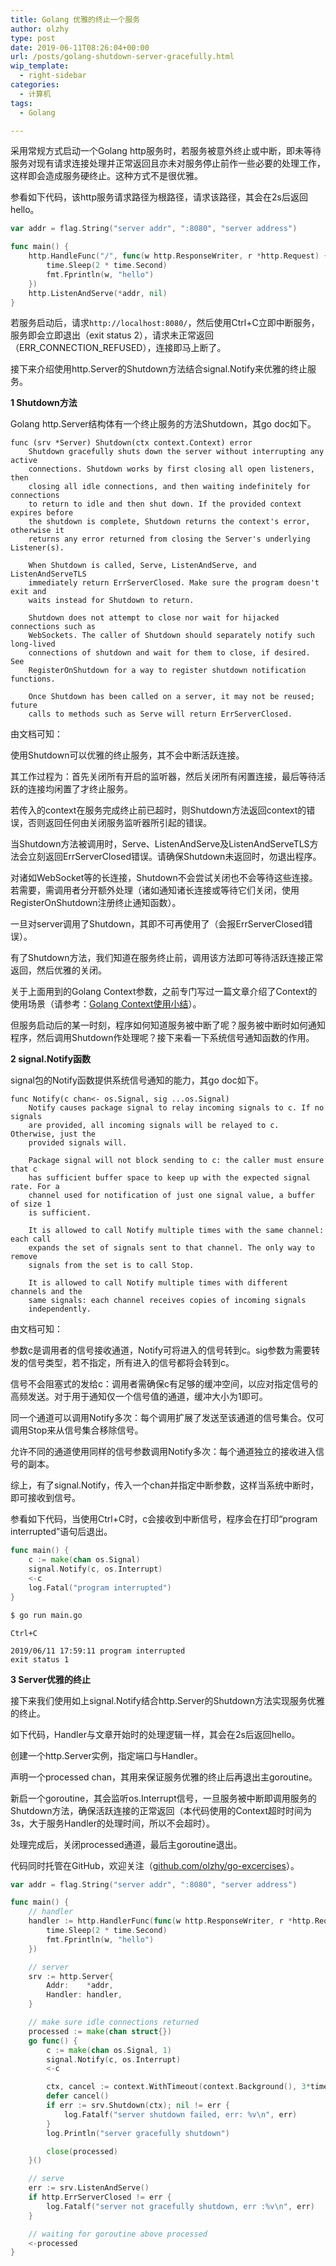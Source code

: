 ```yaml
---
title: Golang 优雅的终止一个服务
author: olzhy
type: post
date: 2019-06-11T08:26:04+00:00
url: /posts/golang-shutdown-server-gracefully.html
wip_template:
  - right-sidebar
categories:
  - 计算机
tags:
  - Golang

---
```

采用常规方式启动一个Golang http服务时，若服务被意外终止或中断，即未等待服务对现有请求连接处理并正常返回且亦未对服务停止前作一些必要的处理工作，这样即会造成服务硬终止。这种方式不是很优雅。
  
参看如下代码，该http服务请求路径为根路径，请求该路径，其会在2s后返回hello。

```go
var addr = flag.String("server addr", ":8080", "server address")

func main() {
    http.HandleFunc("/", func(w http.ResponseWriter, r *http.Request) {
        time.Sleep(2 * time.Second)
        fmt.Fprintln(w, "hello")
    })
    http.ListenAndServe(*addr, nil)
}
```

若服务启动后，请求`http://localhost:8080/`，然后使用Ctrl+C立即中断服务，服务即会立即退出（exit status 2），请求未正常返回（ERR_CONNECTION_REFUSED），连接即马上断了。

接下来介绍使用http.Server的Shutdown方法结合signal.Notify来优雅的终止服务。

**1 Shutdown方法**
  
Golang http.Server结构体有一个终止服务的方法Shutdown，其go doc如下。

```
func (srv *Server) Shutdown(ctx context.Context) error
    Shutdown gracefully shuts down the server without interrupting any active
    connections. Shutdown works by first closing all open listeners, then
    closing all idle connections, and then waiting indefinitely for connections
    to return to idle and then shut down. If the provided context expires before
    the shutdown is complete, Shutdown returns the context's error, otherwise it
    returns any error returned from closing the Server's underlying Listener(s).

    When Shutdown is called, Serve, ListenAndServe, and ListenAndServeTLS
    immediately return ErrServerClosed. Make sure the program doesn't exit and
    waits instead for Shutdown to return.

    Shutdown does not attempt to close nor wait for hijacked connections such as
    WebSockets. The caller of Shutdown should separately notify such long-lived
    connections of shutdown and wait for them to close, if desired. See
    RegisterOnShutdown for a way to register shutdown notification functions.

    Once Shutdown has been called on a server, it may not be reused; future
    calls to methods such as Serve will return ErrServerClosed.
```

由文档可知：
  
使用Shutdown可以优雅的终止服务，其不会中断活跃连接。
  
其工作过程为：首先关闭所有开启的监听器，然后关闭所有闲置连接，最后等待活跃的连接均闲置了才终止服务。
  
若传入的context在服务完成终止前已超时，则Shutdown方法返回context的错误，否则返回任何由关闭服务监听器所引起的错误。
  
当Shutdown方法被调用时，Serve、ListenAndServe及ListenAndServeTLS方法会立刻返回ErrServerClosed错误。请确保Shutdown未返回时，勿退出程序。
  
对诸如WebSocket等的长连接，Shutdown不会尝试关闭也不会等待这些连接。若需要，需调用者分开额外处理（诸如通知诸长连接或等待它们关闭，使用RegisterOnShutdown注册终止通知函数）。
  
一旦对server调用了Shutdown，其即不可再使用了（会报ErrServerClosed错误）。

有了Shutdown方法，我们知道在服务终止前，调用该方法即可等待活跃连接正常返回，然后优雅的关闭。
  
关于上面用到的Golang Context参数，之前专门写过一篇文章介绍了Context的使用场景（请参考：[Golang Context使用小结](/posts/golang-context.html)）。
  
但服务启动后的某一时刻，程序如何知道服务被中断了呢？服务被中断时如何通知程序，然后调用Shutdown作处理呢？接下来看一下系统信号通知函数的作用。

**2 signal.Notify函数**
  
signal包的Notify函数提供系统信号通知的能力，其go doc如下。

```
func Notify(c chan<- os.Signal, sig ...os.Signal)
    Notify causes package signal to relay incoming signals to c. If no signals
    are provided, all incoming signals will be relayed to c. Otherwise, just the
    provided signals will.

    Package signal will not block sending to c: the caller must ensure that c
    has sufficient buffer space to keep up with the expected signal rate. For a
    channel used for notification of just one signal value, a buffer of size 1
    is sufficient.

    It is allowed to call Notify multiple times with the same channel: each call
    expands the set of signals sent to that channel. The only way to remove
    signals from the set is to call Stop.

    It is allowed to call Notify multiple times with different channels and the
    same signals: each channel receives copies of incoming signals
    independently.
```

由文档可知：
  
参数c是调用者的信号接收通道，Notify可将进入的信号转到c。sig参数为需要转发的信号类型，若不指定，所有进入的信号都将会转到c。
  
信号不会阻塞式的发给c：调用者需确保c有足够的缓冲空间，以应对指定信号的高频发送。对于用于通知仅一个信号值的通道，缓冲大小为1即可。
  
同一个通道可以调用Notify多次：每个调用扩展了发送至该通道的信号集合。仅可调用Stop来从信号集合移除信号。
  
允许不同的通道使用同样的信号参数调用Notify多次：每个通道独立的接收进入信号的副本。

综上，有了signal.Notify，传入一个chan并指定中断参数，这样当系统中断时，即可接收到信号。
  
参看如下代码，当使用Ctrl+C时，c会接收到中断信号，程序会在打印“program interrupted”语句后退出。

```go
func main() {
    c := make(chan os.Signal)
    signal.Notify(c, os.Interrupt)
    <-c
    log.Fatal("program interrupted")
}
```

```s
$ go run main.go
```

```
Ctrl+C
```

```
2019/06/11 17:59:11 program interrupted
exit status 1
```

**3 Server优雅的终止**
  
接下来我们使用如上signal.Notify结合http.Server的Shutdown方法实现服务优雅的终止。
  
如下代码，Handler与文章开始时的处理逻辑一样，其会在2s后返回hello。
  
创建一个http.Server实例，指定端口与Handler。
  
声明一个processed chan，其用来保证服务优雅的终止后再退出主goroutine。
  
新启一个goroutine，其会监听os.Interrupt信号，一旦服务被中断即调用服务的Shutdown方法，确保活跃连接的正常返回（本代码使用的Context超时时间为3s，大于服务Handler的处理时间，所以不会超时）。
  
处理完成后，关闭processed通道，最后主goroutine退出。

代码同时托管在GitHub，欢迎关注（[github.com/olzhy/go-excercises](https://github.com/olzhy/go-excercises/blob/master/shutdown_server_gracefully/test.go)）。

```go
var addr = flag.String("server addr", ":8080", "server address")

func main() {
    // handler
    handler := http.HandlerFunc(func(w http.ResponseWriter, r *http.Request) {
        time.Sleep(2 * time.Second)
        fmt.Fprintln(w, "hello")
    })

    // server
    srv := http.Server{
        Addr:    *addr,
        Handler: handler,
    }

    // make sure idle connections returned
    processed := make(chan struct{})
    go func() {
        c := make(chan os.Signal, 1)
        signal.Notify(c, os.Interrupt)
        <-c

        ctx, cancel := context.WithTimeout(context.Background(), 3*time.Second)
        defer cancel()
        if err := srv.Shutdown(ctx); nil != err {
            log.Fatalf("server shutdown failed, err: %v\n", err)
        }
        log.Println("server gracefully shutdown")

        close(processed)
    }()

    // serve
    err := srv.ListenAndServe()
    if http.ErrServerClosed != err {
        log.Fatalf("server not gracefully shutdown, err :%v\n", err)
    }

    // waiting for goroutine above processed
    <-processed
}
```